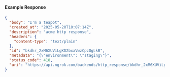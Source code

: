 <!-- Code generated for API Clients. DO NOT EDIT. -->

#### Example Response

```json
{
  "body": "I'm a teapot",
  "created_at": "2025-05-20T10:07:14Z",
  "description": "acme http response",
  "headers": {
    "content-type": "text/plain"
  },
  "id": "bkdhr_2xM6XUViLgKD2bxaVwzCpzOgLkB",
  "metadata": "{\"environment\": \"staging\"}",
  "status_code": 418,
  "uri": "https://api.ngrok.com/backends/http_response/bkdhr_2xM6XUViLgKD2bxaVwzCpzOgLkB"
}
```
